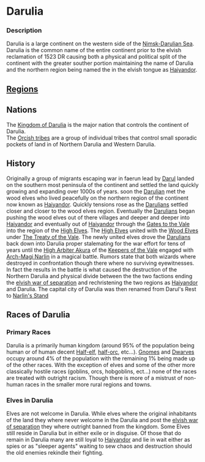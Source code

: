 # Darulia
### Description
Darulia is a large continent on the western side of the [Nimsk-Darulian Sea](/TODO.md).
Darulia is the common name of the entire continent prior to the elvish reclamation of 1523 DR causing both a physical 
and political split of the continent with the greater souther portion maintaining the name of Darulia and the northern 
region being named the in the elvish tongue as [Haiyandor](/TODO.md). 
## [Regions](/World/Continents/Darulia/Regions%20of%20Darulia/RegionsOfDarulia.md)
## Nations
The [Kingdom of Darulia](/TODO.md) is the major nation that controls the continent of Darulia.  
The [Orcish tribes](/TODO.md) are a group of individual tribes that control small sporadic pockets of land in of Northern Darulia and Western Darulia. 
## History

Originally a group of migrants escaping war in faerun lead by [Darul](/TODO.md) landed on the southern most peninsula of the continent and settled the land quickly growing and expanding over 1000s of years. soon the [Darulian](/TODO.md) met the wood elves who lived peacefully on the northern region of the continent now known as [Haiyandor](/TODO.md). Quickly tensions rose as the [Darulians](/TODO.md) settled closer and closer to the wood elves region. Eventually the [Darulians](/TODO.md) began pushing the wood elves out of there villages and deeper and deeper into [Haiyandor](/TODO.md) and eventually out of [Haiyandor](/TODO.md) through the [Gates to the Vale](/TODO.md) into the region of the [High Elves](#here). The [High Elves](/TODO.md) united with the [Wood Elves](/TODO.md) under [The Treaty of the Vale](/TODO.md). The newly united elves drove the [Darulians](/TODO.md) back down into Darulia proper stalemating for the war effort for tens of years until the [High Arbiter Akura](/TODO.md) of the [Keepers of the Vale](/TODO.md) engaged with [Arch-Magi Narlin](/TODO.md) in a magical battle. Rumors state that both wizards where destroyed in confrontation though there where no surviving eyewitnesses. In fact the results in the battle is what caused the destruction of the Northern Darulia and physical divide between the the two factions ending the [elvish war of separation](/TODO.md) and rechristening the two regions as [Haiyandor](/TODO.md) and Darulia. The capital city of Darulia was then renamed from Darul's Rest to [Narlin's Stand](/TODO.md)


## Races of Darulia
### Primary Races
Darulia is a primarily human kingdom (around 95% of the population being human or of human decent [Half-elf](https://www.dndbeyond.com/races/20-half-elf), [half-orc](https://www.dndbeyond.com/races/2-half-orc), etc...). 
[Gnomes](https://www.dndbeyond.com/races/18-gnome) and [Dwarves](https://www.dndbeyond.com/races/13-dwarf) occupy around 4% of the population with the remaining 1% being made up of the other races. With the exception of elves and some of the other more classically hostile races (goblins, orcs, hobgoblins, ect...) none of the races are treated with outright racism. Though there is more of a mistrust of non-human races in the smaller more rural regions and towns.

### Elves in Darulia
Elves are not welcome in Darulia. While elves where the original inhabitants of the land they where never welcome in the Darulia and post the [elvish war of separation](/TODO.md) they where outright banned from the kingdom. Some Elves still reside in Darulia but in either exile or in disguise. Of those that do remain in Darulia many are still loyal to [Haiyandor](/TODO.md) and lie in wait either as spies or as "sleeper agents" waiting to sew chaos and destruction should the old enemies rekindle their fighting.